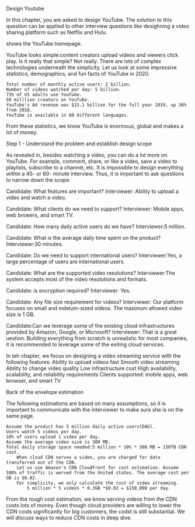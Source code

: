 Design Youtube

In this chapter, you are asked to design YouTube. The solution to this question can be applied to other interview questions like desighning a video sharing platform such as Netflix and Hulu.

shows the YouTube homepage.

YouTube looks simple:content creators upload videos and viewers click play. Is it really that simple? Not really. There are lots of complex technologies underneath the simplicity. Let us look at some impressive statistics, demographics, and fun facts of YouTube in 2020.

    Total number of monthly active users: 2 billion.
    Number of videos watched per day: 5 billion.
    73% of US adults use YouTube.
    50 milllion creators on YouTube.
    YouTube's Ad revenue was $15.1 billion for the full year 2019, up 36% from 2018.
    YouTube is available in 80 different languages.

From these statistics, we know YouTube is enormous, global and makes a lot of money.

Step 1 - Understand the problem and establish design scope

As revealed in, besides watching a video, you can do a lot more on YouTube. For example, comment, share, or like a video, save a video to playlists, subscribe to a channel, etc. It is impossible to design everything within a 45- or 60- minute interview. Thus, it is important to ask questions to narrow down the scope.

Candidate: What features are important?
Interviewer: Ability to upload a video and watch a video.

Candidate: What clients do we need to support?
Interviewer: Mobile apps, web browers, and smart TV.

Candidate: How many daily active users do we have?
Interviewer:5 million.

Candidate: What is the average daily time spent on the product?
Interviewer:30 minutes.

Candidate: Do we need to support international users?
Interviewer:Yes, a large percentage of users are international users.

Candidate: What are the supported video resolutions?
Interviewer:The system accepts most of the video resolutions and formats.

Candidate: is encryption required?
Interviewer: Yes.

Candidate: Any file size requirement for videos?
Interviewer: Our platform focuses on small and mdeium-sized videos. The maximum allowed video size is 1 GB.

Candidate:Can we leverage some of the existing cloud infrastructures provided by Amazon, Google, or Microsoft?
Interviewer: That is a great uestion. Building everything from scratch is unrealistic for most companies, it is recommended to leverage some of the exiting cloud services.

In teh chapter, we focus on designing a video streaming service with the following features:
    Ability to upload videos fast
    Smooth video streaming
    Ability to change video quality
    Low infrastructure cost
    High availability, scalability, and reliability requirements
    Clients supported: mobile apps, web browser, and smart TV
    
Back of the envelope estimation

The following estimations are based on many assumptions, so it is important to communicate with the interviewer to make sure she is on the same page.

    Assume the product has 5 million daily active users(DAU).
    Users watch 5 videos per day.
    10% of users upload 1 video per day.
    Assume the average video size is 300 MB.
    Total daily storage space needed:5 million * 10% * 300 MB = 150TB CDN cost.
        When cloud CDN serves a video, you are charged for data transferred out of the CDN.
        Let us use Amazon's CDN CloudFront for cost estimation. Assume 100% of traffic is werved from the United states. The average cost per GB is $0.02.
        For simplicity, we only calculate the cost of video streaming.
            5 million * 5 videos * 0.3GB *$0.02 = $150,000 per day.

From the rough cost estimation, we know serving videos from the CDN costs lots of money.
Even though cloud providers are willing to lower the CDN costs significantly for big customers, the codst is still substantial. We will discuss ways to reduce CDN costs in deep dive.


    
